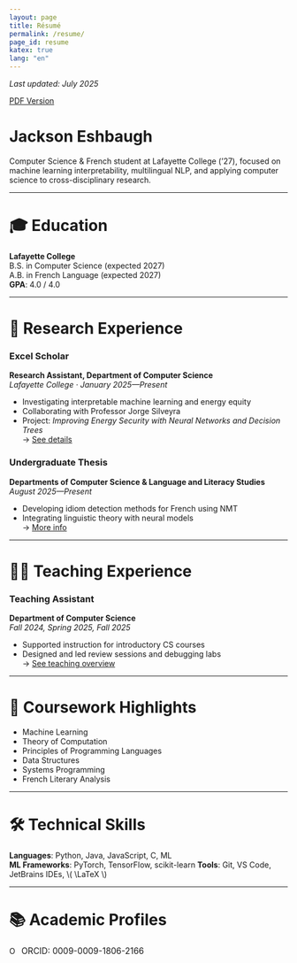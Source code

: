 ```yaml
---
layout: page
title: Résumé
permalink: /resume/
page_id: resume
katex: true
lang: "en"
---
```


_Last updated: July 2025_

[PDF Version](uploads/Jackson%20Eshbaugh%2CV.pdf)

# Jackson Eshbaugh

Computer Science & French student at Lafayette College (’27), focused on machine learning interpretability, multilingual
NLP, and applying computer science to cross-disciplinary research.

---

# 🎓 Education

**Lafayette College**  
B.S. in Computer Science (expected 2027)  
A.B. in French Language (expected 2027)  
**GPA**: 4.0 / 4.0

---

# 🔬 Research Experience

### Excel Scholar

**Research Assistant, Department of Computer Science**  
*Lafayette College · January 2025—Present*

- Investigating interpretable machine learning and energy equity
- Collaborating with Professor Jorge Silveyra
- Project: *Improving Energy Security with Neural Networks and Decision Trees*  
  → [See details](/research)

### Undergraduate Thesis

**Departments of Computer Science & Language and Literacy Studies**  
*August 2025—Present*

- Developing idiom detection methods for French using NMT
- Integrating linguistic theory with neural models  
  → [More info](/research)

---

# 👨‍🏫 Teaching Experience

### Teaching Assistant

**Department of Computer Science**  
*Fall 2024, Spring 2025, Fall 2025*

- Supported instruction for introductory CS courses
- Designed and led review sessions and debugging labs  
  → [See teaching overview](/teaching)

---

# 🧠 Coursework Highlights

- Machine Learning
- Theory of Computation
- Principles of Programming Languages
- Data Structures
- Systems Programming
- French Literary Analysis

---

# 🛠️ Technical Skills

**Languages**: Python, Java, JavaScript, C, ML  
**ML Frameworks**: PyTorch, TensorFlow, scikit-learn
**Tools**: Git, VS Code, JetBrains IDEs, \\( \LaTeX \\)

---

# 📚 Academic Profiles

<a href="https://orcid.org/0009-0009-1806-2166" target="_blank" rel="noopener noreferrer" style="text-decoration: none; display: inline-flex; align-items: center; gap: 6px;">
  <img alt="ORCID iD" src="https://info.orcid.org/wp-content/uploads/2019/11/orcid_16x16.png" width="16" height="16" style="margin: 0; vertical-align: middle;" />
  <span style="font-size: 0.95rem;">ORCID: 0009-0009-1806-2166</span>
</a>
